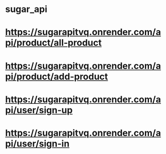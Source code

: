 # sugar_api

# https://sugarapitvq.onrender.com/api/product/all-product

# https://sugarapitvq.onrender.com/api/product/add-product

# https://sugarapitvq.onrender.com/api/user/sign-up

# https://sugarapitvq.onrender.com/api/user/sign-in
